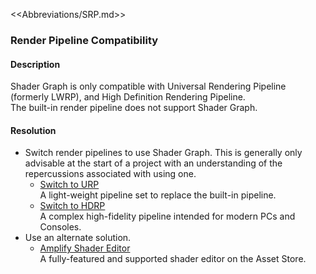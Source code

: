 <<Abbreviations/SRP.md>>
### Render Pipeline Compatibility
#### Description
Shader Graph is only compatible with Universal Rendering Pipeline (formerly LWRP), and High Definition Rendering Pipeline.  
The built-in render pipeline does not support Shader Graph.

#### Resolution

- Switch render pipelines to use Shader Graph. This is generally only advisable at the start of a project with an understanding of the repercussions associated with using one.
    - [Switch to URP](https://docs.unity3d.com/Packages/com.unity.render-pipelines.universal@latest/index.html?subfolder=/manual/InstallingAndConfiguringURP.html)  
      A light-weight pipeline set to replace the built-in pipeline.
    - [Switch to HDRP]( https://docs.unity3d.com/Packages/com.unity.render-pipelines.high-definition@latest/index.html?subfolder=/manual/Upgrading-To-HDRP.html)  
      A complex high-fidelity pipeline intended for modern PCs and Consoles.
- Use an alternate solution.  
    - [Amplify Shader Editor](https://assetstore.unity.com/packages/tools/visual-scripting/amplify-shader-editor-68570)  
      A fully-featured and supported shader editor on the Asset Store.